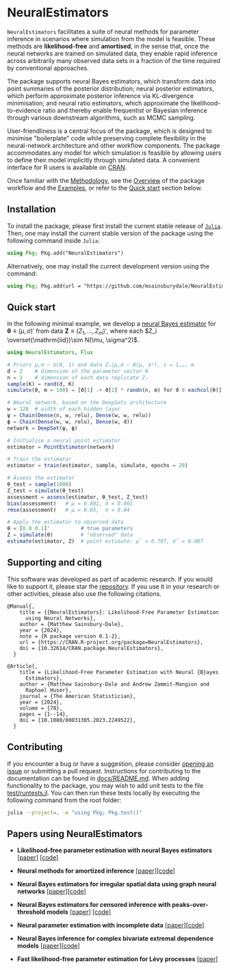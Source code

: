 # NeuralEstimators

`NeuralEstimators` facilitates a suite of neural methods for parameter inference in scenarios where simulation from the model is feasible. These methods are **likelihood-free** and **amortised**, in the sense that, once the neural networks are trained on simulated data, they enable rapid inference across arbitrarily many observed data sets in a fraction of the time required by conventional approaches. 

The package supports neural Bayes estimators, which transform data into point summaries of the posterior distribution; neural posterior estimators, which perform approximate posterior inference via KL-divergence minimisation; and neural ratio estimators, which approximate the likelihood-to-evidence ratio and thereby enable frequentist or Bayesian inference through various downstream algorithms, such as MCMC sampling. 

User-friendliness is a central focus of the package, which is designed to minimise "boilerplate" code while preserving complete flexibility in the neural-network architecture and other workflow components. The package accommodates any model for which simulation is feasible by allowing users to define their model implicitly through simulated data. A convenient interface for R users is available on [CRAN](https://cran.r-project.org/web/packages/NeuralEstimators/index.html).

Once familiar with the [Methodology](@ref), see the [Overview](@ref) of the package workflow and the [Examples](@ref), or refer to the [Quick start](@ref) section below.

## Installation

To install the package, please first install the current stable release of [`Julia`](https://julialang.org/downloads/). Then, one may install the current stable version of the package using the following command inside `Julia`:

```julia
using Pkg; Pkg.add("NeuralEstimators")
```

Alternatively, one may install the current development version using the command:

```julia
using Pkg; Pkg.add(url = "https://github.com/msainsburydale/NeuralEstimators.jl")
```

## Quick start 

In the following minimal example, we develop a [neural Bayes estimator](@ref "Neural Bayes estimators") for $\boldsymbol{\theta} \equiv (\mu, \sigma)'$ from data $\boldsymbol{Z} \equiv (Z_1, \dots, Z_m)'$, where each $Z_i \overset{\mathrm{iid}}\sim N(\mu, \sigma^2)$. 

```julia
using NeuralEstimators, Flux

# Priors μ,σ ~ U(0, 1) and data Zᵢ|μ,σ ~ N(μ, σ²), i = 1,…, m
d = 2    # dimension of the parameter vector θ
n = 1    # dimension of each data replicate Zᵢ
sample(K) = rand(d, K) 
simulate(θ, m = 100) = [ϑ[1] .+ ϑ[2] * randn(n, m) for ϑ ∈ eachcol(θ)]  

# Neural network, based on the DeepSets architecture
w = 128  # width of each hidden layer 
ψ = Chain(Dense(n, w, relu), Dense(w, w, relu))
ϕ = Chain(Dense(w, w, relu), Dense(w, d))
network = DeepSet(ψ, ϕ)

# Initialise a neural point estimator
estimator = PointEstimator(network) 

# Train the estimator
estimator = train(estimator, sample, simulate, epochs = 20)

# Assess the estimator
θ_test = sample(1000)
Z_test = simulate(θ_test)
assessment = assess(estimator, θ_test, Z_test)
bias(assessment)   # μ = 0.001, σ = 0.001
rmse(assessment)   # μ = 0.05,  σ = 0.04

# Apply the estimator to observed data
θ = [0.8 0.1]'          # true parameters
Z = simulate(θ)         # "observed" data
estimate(estimator, Z)  # point estimate: μ̂ = 0.797, σ̂ = 0.087
```

## Supporting and citing

This software was developed as part of academic research. If you would like to support it, please star the [repository](https://github.com/msainsburydale/NeuralEstimators.jl). If you use it in your research or other activities, please also use the following citations.

```
@Manual{,
    title = {{NeuralEstimators}: Likelihood-Free Parameter Estimation
      using Neural Networks},
    author = {Matthew Sainsbury-Dale},
    year = {2024},
    note = {R package version 0.1-2},
    url = {https://CRAN.R-project.org/package=NeuralEstimators},
    doi = {10.32614/CRAN.package.NeuralEstimators},
  }

@Article{,
    title = {Likelihood-Free Parameter Estimation with Neural {B}ayes
      Estimators},
    author = {Matthew Sainsbury-Dale and Andrew Zammit-Mangion and
      Raphael Huser},
    journal = {The American Statistician},
    year = {2024},
    volume = {78},
    pages = {1--14},
    doi = {10.1080/00031305.2023.2249522},
  }
```

## Contributing

If you encounter a bug or have a suggestion, please consider [opening an issue](https://github.com/msainsburydale/NeuralEstimators.jl/issues) or submitting a pull request. Instructions for contributing to the documentation can be found in [docs/README.md](https://github.com/msainsburydale/NeuralEstimators.jl/tree/main/docs/README.md). When adding functionality to the package, you may wish to add unit tests to the file [test/runtests.jl](https://github.com/msainsburydale/NeuralEstimators.jl/tree/main/test/runtests.jl). You can then run these tests locally by executing the following command from the root folder:
```bash
julia --project=. -e "using Pkg; Pkg.test()"
```

## Papers using NeuralEstimators

- **Likelihood-free parameter estimation with neural Bayes estimators** [[paper]](https://doi.org/10.1080/00031305.2023.2249522) [[code]](https://github.com/msainsburydale/NeuralBayesEstimators)

- **Neural methods for amortized inference** [[paper]](https://doi.org/10.1146/annurev-statistics-112723-034123)[[code]](https://github.com/andrewzm/Amortised_Neural_Inference_Review)

- **Neural Bayes estimators for irregular spatial data using graph neural networks** [[paper]](https://doi.org/10.1080/10618600.2024.2433671)[[code]](https://github.com/msainsburydale/NeuralEstimatorsGNN)

- **Neural Bayes estimators for censored inference with peaks-over-threshold models** [[paper]](https://jmlr.org/papers/v25/23-1134.html) [[code]](https://github.com/Jbrich95/CensoredNeuralEstimators)

- **Neural parameter estimation with incomplete data** [[paper]](https://arxiv.org/abs/2501.04330)[[code]](https://github.com/msainsburydale/NeuralIncompleteData)

- **Neural Bayes inference for complex bivariate extremal dependence models** [[paper]](https://arxiv.org/abs/2503.23156)[[code]](https://github.com/lidiamandre/NBE_classifier_depmodels)

- **Fast likelihood-free parameter estimation for Lévy processes** [[paper]](https://www.arxiv.org/abs/2505.01639)